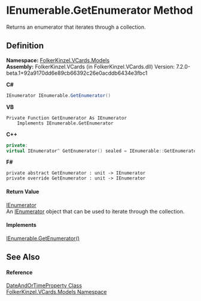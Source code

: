 # IEnumerable.GetEnumerator Method


Returns an enumerator that iterates through a collection.



## Definition
**Namespace:** <a href="10623553-9342-5b8f-9df4-6e7d1075f3df.md">FolkerKinzel.VCards.Models</a>  
**Assembly:** FolkerKinzel.VCards (in FolkerKinzel.VCards.dll) Version: 7.2.0-beta.1+92a9170dd6e89cb66392c26e0acddb6434e3fbc1

**C#**
``` C#
IEnumerator IEnumerable.GetEnumerator()
```
**VB**
``` VB
Private Function GetEnumerator As IEnumerator
	Implements IEnumerable.GetEnumerator
```
**C++**
``` C++
private:
virtual IEnumerator^ GetEnumerator() sealed = IEnumerable::GetEnumerator
```
**F#**
``` F#
private abstract GetEnumerator : unit -> IEnumerator 
private override GetEnumerator : unit -> IEnumerator 
```



#### Return Value
<a href="https://learn.microsoft.com/dotnet/api/system.collections.ienumerator" target="_blank" rel="noopener noreferrer">IEnumerator</a>  
An <a href="https://learn.microsoft.com/dotnet/api/system.collections.ienumerator" target="_blank" rel="noopener noreferrer">IEnumerator</a> object that can be used to iterate through the collection.

#### Implements
<a href="https://learn.microsoft.com/dotnet/api/system.collections.ienumerable.getenumerator" target="_blank" rel="noopener noreferrer">IEnumerable.GetEnumerator()</a>  


## See Also


#### Reference
<a href="aa70dc7b-913e-f421-bbe6-2151b0f0c1f0.md">DateAndOrTimeProperty Class</a>  
<a href="10623553-9342-5b8f-9df4-6e7d1075f3df.md">FolkerKinzel.VCards.Models Namespace</a>  
